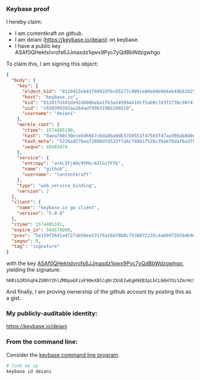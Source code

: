 ### Keybase proof

I hereby claim:

  * I am contentkraft on github.
  * I am deiani (https://keybase.io/deiani) on keybase.
  * I have a public key ASAf0QHektsIvrofs6JJmasdz1qwx9Pyc7yQdBbWdzgwhgo

To claim this, I am signing this object:

```json
{
  "body": {
    "key": {
      "eldest_kid": "0120452eb91f4892d7bc05277c0091e80e60e004eb49b8182556a8f221a8c5013f170a",
      "host": "keybase.io",
      "kid": "01201fd101de92db08beba1fb3a24999ab1dcf5ab0c7d3f273bc907416d6773830860a",
      "uid": "c650399392aa264adf99b3196b296519",
      "username": "deiani"
    },
    "merkle_root": {
      "ctime": 1574405190,
      "hash": "0aea780c30ecebd66b7c6da8ba9db37b0551f47503f47aa386ab840ecc31cff5192706f6cdeb1380ac48d56e616d46c7a34b21ca816cde67a5a91789a2fefb81",
      "hash_meta": "5226ad57bea72088dfd533f7a8c749b1f52bc39ab76daf6a3fbd79ae09cda044",
      "seqno": 10483478
    },
    "service": {
      "entropy": "a+kLIFjA0c9tMn/AXlGzfFYk",
      "name": "github",
      "username": "contentkraft"
    },
    "type": "web_service_binding",
    "version": 2
  },
  "client": {
    "name": "keybase.io go client",
    "version": "5.0.0"
  },
  "ctime": 1574405191,
  "expire_in": 504576000,
  "prev": "5e159f2641a4f27ab58ee53176a16bf8b8cf938072235c4a669726584b9d7f30",
  "seqno": 8,
  "tag": "signature"
}
```

with the key [ASAf0QHektsIvrofs6JJmasdz1qwx9Pyc7yQdBbWdzgwhgo](https://keybase.io/deiani), yielding the signature:

```
hKRib2R5hqhkZXRhY2hlZMOpaGFzaF90eXBlCqNrZXnEIwEgH9EB3pLbCL66H7OiSZmrHc9asMfT8nO8kHQW1nc4MIYKp3BheWxvYWTESpcCCMQgXhWfJkGk8nq1juUxdqFr+LjPk4ByI1xKZpcmWEudfzDEIFdCQC5Ug+6g0zKpcWC4NtGnrl45sBFH03MC549/L03yAgHCo3NpZ8RAyjjh9pAmDOEU1C8vL1d2TYf6ONySE+LuJsJw5f6sOlHWRMWJr0mTJLm7fznr5q0s6zvsJWBB7Ii9xs+E/K2YDahzaWdfdHlwZSCkaGFzaIKkdHlwZQildmFsdWXEIOXj3/EomeD6l2dW1dCYhIsa7ulicifuSe7vkJ4TcKxNo3RhZ80CAqd2ZXJzaW9uAQ==

```

And finally, I am proving ownership of the github account by posting this as a gist.

### My publicly-auditable identity:

https://keybase.io/deiani

### From the command line:

Consider the [keybase command line program](https://keybase.io/download).

```bash
# look me up
keybase id deiani
```
